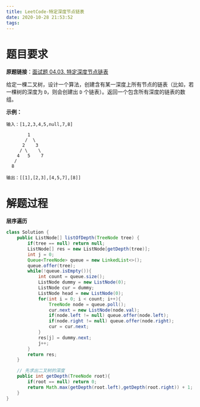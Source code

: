 ```yaml
---
title: LeetCode-特定深度节点链表
date: 2020-10-28 21:53:52
tags:
---
```


# 题目要求

**原题链接**：[面试题 04.03. 特定深度节点链表](https://leetcode-cn.com/problems/list-of-depth-lcci/)

给定一棵二叉树，设计一个算法，创建含有某一深度上所有节点的链表（比如，若一棵树的深度为 `D`，则会创建出 `D` 个链表）。返回一个包含所有深度的链表的数组。

 **示例：**

```
输入：[1,2,3,4,5,null,7,8]

        1
       /  \ 
      2    3
     / \    \ 
    4   5    7
   /
  8

输出：[[1],[2,3],[4,5,7],[8]]
```

# 解题过程

**层序遍历**

```java
class Solution {
    public ListNode[] listOfDepth(TreeNode tree) {
        if(tree == null) return null;
        ListNode[] res = new ListNode[getDepth(tree)];
        int j = 0;
        Queue<TreeNode> queue = new LinkedList<>();
        queue.offer(tree);
        while(!queue.isEmpty()){
            int count = queue.size();
            ListNode dummy = new ListNode(0);
            ListNode cur = dummy;
            ListNode head = new ListNode(0);
            for(int i = 0; i < count; i++){
                TreeNode node = queue.poll();
                cur.next = new ListNode(node.val);
                if(node.left != null) queue.offer(node.left);
                if(node.right != null) queue.offer(node.right);
                cur = cur.next;
            }
            res[j] = dummy.next;
            j++;
        }
        return res;
    }

    // 先求出二叉树的深度
    public int getDepth(TreeNode root){
        if(root == null) return 0;
        return Math.max(getDepth(root.left),getDepth(root.right)) + 1;
    }
}
```

